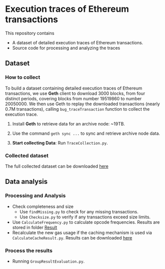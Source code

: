 # Execution traces of Ethereum transactions

This repository contains

- A dataset of detailed execution traces of Ethereum transactions. 
- Source code for processing and analyzing the traces

## Dataset

### How to collect

To build a dataset containing detailed execution traces of Ethereum transactions, we use **Geth** client to download 3000 blocks, from four distinct periods, covering blocks from  number 19519860 to number 20050000.  We then use Geth to replay the downloaded transactions (nearly 0.7M transactions), calling `bug_traceTransaction` function to collect the execution trace.

1. Install **Geth** to retrieve data for an archive node: ~19TB.  

2. Use the command `geth sync ...` to sync and retrieve archive node data.  

3. **Start collecting Data**: Run `TraceCollection.py`.

### Collected dataset

The full collected dataset can be downloaded [here](https://husteduvn-my.sharepoint.com/:f:/g/personal/dang_tranvan1_hust_edu_vn/EpXK4JEeGLRAlx-Ezpt1UFsBe49zYJwfAgiM8UGK0m4v3w?e=X9nwea)


## Data analysis

### Processing and Analysis

- Check completeness and size 
  - Use `findMissing.py` to check for any missing transactions.  
  - Use `Checksize.py` to verify if any transactions exceed size limits.  
- Use `CalculateFrequency.py` to calculate opcode frequencies. Results are stored in folder [Result](Result/)
- Recalculate the new gas usage if the caching mechanism is used via `CalculateCacheResult.py`. Results can be downloaded [here](https://drive.google.com/drive/folders/1nBPCxycWEKQOHxa4BD-DFploaVcySra9) 

### Process the results

- Running `GroupResultEvaluation.py`.  
